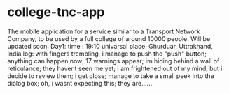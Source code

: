 # college-tnc-app
The mobile application for a service similar to a Transport Network Company, to be used by a full college of around 10000 people.
Will be updated soon.
Day1:
time : 19:10 univarsal
place: Ghurduar, Uttrakhand, India
log: with fingers trembling, i manage to push the "push" button; anything can happen now; 17 warnings appear; im hiding behind 
a wall of reticulance; they havent seen me yet; i am frightened out of my mind; but i decide to review them; i get close; manage
to take a small peek into the dialog box; oh, i wasnt expecting this; they are......
